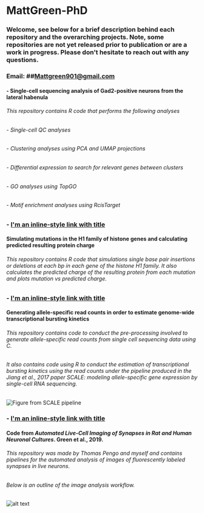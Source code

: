 # MattGreen-PhD

### Welcome, see below for a brief description behind each repository and the overarching projects. Note, some repositories are not yet released prior to publication or are a work in progress. Please don't hesitate to reach out with any questions. 

### **Email:** ##Mattgreen901@gmail.com




#### - Single-cell sequencing analysis of Gad2-positive neurons from the lateral habenula
###### This repository contains R code that performs the following analyses
######   - Single-cell QC analyses
######   - Clustering analyses using PCA and UMAP projections
######   - Differential expression to search for relevant genes between clusters
######   - GO analyses using TopGO
######   - Motif enrichment analyses using RcisTarget




### - [I'm an inline-style link with title](https://github.com/MattGreen-PhD/H1-Mutation-Simulations "H1-Mutation-Simulations")
#### Simulating mutations in the H1 family of histone genes and calculating predicted resulting protein charge
###### This repository contains R code that simulations single base pair insertions or deletions at each bp in each gene of the histone H1 family. It also calculates the predicted charge of the resulting protein from each mutation and plots mutation vs predicted charge.




### - [I'm an inline-style link with title](https://github.com/MattGreen-PhD/scRNA-seq-Estimating-Transcriptional-Bursting "scRNA-seq-Estimating-Transcriptional-Bursting")
#### Generating allele-specific read counts in order to estimate genome-wide transcriptional bursting kinetics
###### This repository contains code to conduct the pre-processing involved to generate allele-specific read counts from single cell sequencing data using C.
###### It also contains code using R to conduct the estimation of transcriptional bursting kinetics using the read counts under the pipeline produced in the Jiang et al., 2017 paper *SCALE: modeling allele-specific gene expression by single-cell RNA sequencing.* 
![Figure from SCALE pipeline](https://user-images.githubusercontent.com/47198123/116953279-db3a5780-ac5a-11eb-9570-cacbfffe908e.jpg)




### - [I'm an inline-style link with title](https://github.com/MattGreen-PhD/ASIA-pipelines "ASIA-pipelines")
#### Code from *Automated Live-Cell Imaging of Synapses in Rat and Human Neuronal Cultures*. Green et al., 2019.
###### This repository was made by Thomas Pengo and myself and contains pipelines for the automated analysis of images of fluorescently labeled synapses in live neurons.
###### Below is an outline of the image analysis workflow.

![alt text](https://www.frontiersin.org/files/Articles/477959/fncel-13-00467-HTML/image_m/fncel-13-00467-g002.jpg)

<!---
MattGreen-PhD/MattGreen-PhD is a ✨ special ✨ repository because its `README.md` (this file) appears on your GitHub profile.
You can click the Preview link to take a look at your changes.
--->
